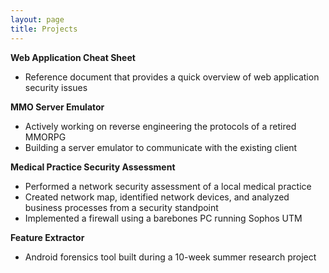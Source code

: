 ```yaml
---
layout: page
title: Projects
---
```


**Web Application Cheat Sheet** <a href="/resources/web-application-cheat-sheet"><i class="fa fa-link"></i></a>

- Reference document that provides a quick overview of web application security issues

**MMO Server Emulator**

- Actively working on reverse engineering the protocols of a retired MMORPG
- Building a server emulator to communicate with the existing client

**Medical Practice Security Assessment**

- Performed a network security assessment of a local medical practice
- Created network map, identified network devices, and analyzed business processes from a security standpoint
- Implemented a firewall using a barebones PC running Sophos UTM

**Feature Extractor** <a href="/resources/fe.jpg"><i class="fa fa-link"></i></a>

- Android forensics tool built during a 10-week summer research project

